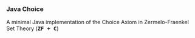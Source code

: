 ### Java Choice

A minimal Java implementation of the Choice Axiom in Zermelo-Fraenkel Set Theory (<b><tt>ZF + C</b></tt>)

